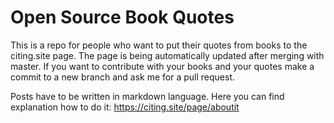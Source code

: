 # Open Source Book Quotes


This is a repo for people who want to put their quotes from books to the citing.site page.
The page is being automatically updated after merging with master. If you want to contribute with your books and your quotes make a commit to a new branch and ask me for a pull request.

Posts have to be written in markdown language. Here you can find explanation how to do it:
https://citing.site/page/aboutit

